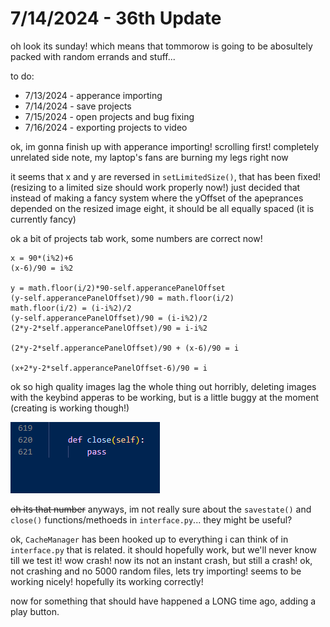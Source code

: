 # 7/14/2024 - 36th Update

oh look its sunday! which means that tommorow is going to be abosultely packed with random errands and stuff...

to do: 
- 7/13/2024 - apperance importing 
- 7/14/2024 - save projects
- 7/15/2024 - open projects and bug fixing
- 7/16/2024 - exporting projects to video

ok, im gonna finish up with apperance importing! scrolling first! completely unrelated side note, my laptop's fans are burning my legs right now

it seems that x and y are reversed in `setLimitedSize()`, that has been fixed! (resizing to a limited size should work properly now!) just decided that instead of making a fancy system where the yOffset of the apeprances depended on the resized image eight, it should be all equally spaced (it is currently fancy)

ok a bit of projects tab work, some numbers are correct now!

```
x = 90*(i%2)+6
(x-6)/90 = i%2

y = math.floor(i/2)*90-self.apperancePanelOffset
(y-self.apperancePanelOffset)/90 = math.floor(i/2)
math.floor(i/2) = (i-i%2)/2
(y-self.apperancePanelOffset)/90 = (i-i%2)/2
(2*y-2*self.apperancePanelOffset)/90 = i-i%2

(2*y-2*self.apperancePanelOffset)/90 + (x-6)/90 = i

(x+2*y-2*self.apperancePanelOffset-6)/90 = i
```

ok so high quality images lag the whole thing out horribly, deleting images with the keybind apperas to be working, but is a little buggy at the moment (creating is working though!)

![oh](</updatelogs/images/072024/07142024 - 1.png>)

~~oh its that number~~ anyways, im not really sure about the `savestate()` and `close()` functions/methoeds in `interface.py`... they might be useful?

ok, `CacheManager` has been hooked up to everything i can think of in `interface.py` that is related. it should hopefully work, but we'll never know till we test it! wow crash! now its not an instant crash, but still a crash! ok, not crashing and no 5000 random files, lets try importing! seems to be working nicely! hopefully its working correctly!

now for something that should have happened a LONG time ago, adding a play button.
